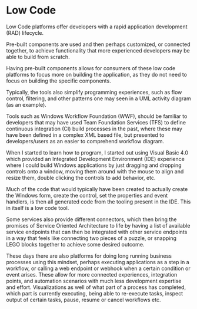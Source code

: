 # Low Code

Low Code platforms offer developers with a rapid application development (RAD) lifecycle.

Pre-built components are used and then perhaps customized, or connected together, to achieve functionality that more
experienced developers may be able to build from scratch.

Having pre-built components allows for consumers of these low code platforms to focus more on building the application,
as they do not need to focus on building the specific components.

Typically, the tools also simplify programming experiences, such as flow control, filtering, and other patterns one
may seen in a UML activity diagram (as an example).

Tools such as Windows Workflow Foundation (WWF), should be familiar to developers that may have used Team Foundation
Services (TFS) to define continuous integration (CI) build processes in the past, where these may have been defined in
a complex XML based file, but presented to developers/users as an easier to comprehend workflow diagram.

When I started to learn how to program, I started out using Visual Basic 4.0 which provided an Integrated Development
Environment (IDE) experience where I could build Windows applications by just dragging and dropping controls onto a
window, moving them around with the mouse to align and resize them, double clicking the controls to add behavior, etc.

Much of the code that would typically have been created to actually create the Windows form, create the control, set
the properties and event handlers, is then all generated code from the tooling present in the IDE. This in itself is
a low code tool.

Some services also provide different connectors, which then bring the promises of Service Oriented Architecture to life
by having a list of available service endpoints that can then be integrated with other service endpoints in a way that
feels like connecting two pieces of a puzzle, or snapping LEGO blocks together to achieve some desired outcome.

These days there are also platforms for doing long running business processes using this mindset, perhaps executing
applications as a step in a workflow, or calling a web endpoint or webhook when a certain condition or event arises.
These allow for more connected experiences, integration points, and automation scenarios with much less development
expertise and effort. Visualizations as well of what part of a process has completed, which part is currently executing,
being able to re-execute tasks, inspect output of certain tasks, pause, resume or cancel workflows etc.

[1]: https://learn.microsoft.com/en-us/dotnet/framework/windows-workflow-foundation/
[2]: https://learn.microsoft.com/en-us/visualstudio/designers/walkthrough-windows-forms-designer?view=vs-2022
[3]: https://ifttt.com/explore/new_to_ifttt
[4]: https://github.com/topics/low-code
[5]: https://nodered.org/
[6]: https://www.mendix.com/
